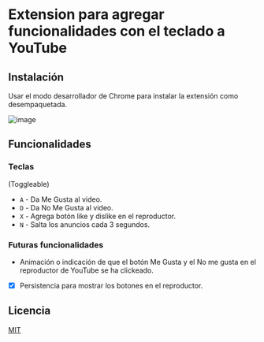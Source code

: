 # Extension para agregar funcionalidades con el teclado a YouTube

## Instalación

Usar el modo desarrollador de Chrome para instalar la extensión como desempaquetada.

![image](https://github.com/edgarguitarist/Youtube-Utilities-Chrome-Extension/assets/47311955/194432b6-f5ae-4bca-a3e6-8cc662ff3f27)


## Funcionalidades

### Teclas
(Toggleable)
- `A` - Da Me Gusta al video.
- `D` - Da No Me Gusta al video.
- `X` - Agrega botón like y dislike en el reproductor.
- `N` - Salta los anuncios cada 3 segundos.

### Futuras funcionalidades

- Animación o indicación de que el botón Me Gusta y el No me gusta en el reproductor de YouTube se ha clickeado.
- [x] Persistencia para mostrar los botones en el reproductor.

## Licencia

[MIT](https://choosealicense.com/licenses/mit/)
